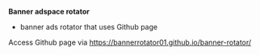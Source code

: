 **Banner adspace rotator**
- banner ads rotator that uses Github page

Access Github page via https://bannerrotator01.github.io/banner-rotator/
